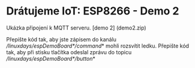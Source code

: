 # Drátujeme IoT: ESP8266 - Demo 2
Ukázka připojení k MQTT serveru. [demo 2] (demo2.zip)

Přepište kód tak, aby jste zápisem do kanálu **/linuxdays/espDemoBoard*<serialNO>*/command** mohli rozsvítit ledku.
Přepište kód tak, aby při stisku tlačítka odeslal zprávu do topicu **/linuxdays/espDemoBoard*<serialNO>*/button**

